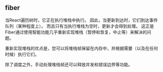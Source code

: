 ## fiber

当React遍历树时，它正在执行堆栈中执行。
因此，当更新到达时，它们到达事件队列（某种程度上）。
而且只有当执行堆栈为空时，更新才会得到处理。
这正是Fiber通过使用智能功能几乎重新实现堆栈（暂停和恢复，中止等）来解决的问题。

重新实现堆栈的优点是，您可以将堆栈帧保留在内存中，并根据需要（以及在任何时候）执行它们。

除了调度之外，手动处理堆栈帧还可以释放并发和错误边界等功能。
